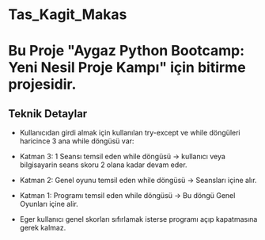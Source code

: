 # Tas_Kagit_Makas

<h1>Bu Proje "Aygaz Python Bootcamp: Yeni Nesil Proje Kampı" için bitirme projesidir.</h1>

<h2>Teknik Detaylar</h2>

- Kullanıcıdan girdi almak için kullanılan try-except ve while döngüleri haricince 3 ana while döngüsü var:

- Katman 3: 1 Seansı temsil eden while döngüsü -> kullanıcı veya bilgisayarin seans skoru 2 olana kadar devam eder.

- Katman 2: Genel oyunu temsil eden while döngüsü -> Seansları içine alır.

- Katman 1: Programı temsil eden while döngüsü -> Bu döngü Genel Oyunları içine alir.
- Eger kullanıcı genel skorları sıfırlamak isterse programı açıp kapatmasına gerek kalmaz.
